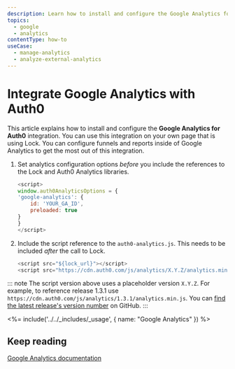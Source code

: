 ```yaml
---
description: Learn how to install and configure the Google Analytics for Auth0 integration.
topics:
  - google
  - analytics
contentType: how-to
useCase:
  - manage-analytics
  - analyze-external-analytics
---
```

# Integrate Google Analytics with Auth0

This article explains how to install and configure the **Google Analytics for Auth0** integration. You can use this integration on your own page that is using Lock. You can configure funnels and reports inside of Google Analytics to get the most out of this integration.

1. Set analytics configuration options *before* you include the references to the Lock and Auth0 Analytics libraries.

    ```javascript
    <script>
    window.auth0AnalyticsOptions = {
    'google-analytics': {
        id: 'YOUR_GA_ID',
        preloaded: true
    }
    }
    </script>
    ```

2. Include the script reference to the `auth0-analytics.js`. This needs to be included *after* the call to Lock.

    ```javascript
    <script src="${lock_url}"></script>
    <script src="https://cdn.auth0.com/js/analytics/X.Y.Z/analytics.min.js"></script>
    ```

::: note
The script version above uses a placeholder version `X.Y.Z`. For example, to reference release 1.3.1 use `https://cdn.auth0.com/js/analytics/1.3.1/analytics.min.js`. You can [find the latest release's version number](https://github.com/auth0/auth0-analytics.js/releases/) on GitHub.
:::

<%= include('../../_includes/_usage', { name: "Google Analytics" }) %>

## Keep reading

[Google Analytics documentation](https://support.google.com/analytics)
